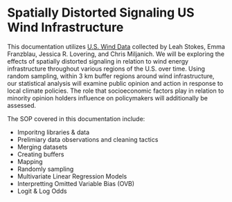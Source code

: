 # Spatially Distorted Signaling US Wind Infrastructure
This documentation utilizes [U.S. Wind Data](https://dataverse.harvard.edu/dataset.xhtml?persistentId=doi:10.7910/DVN/LE2V0R) collected by Leah Stokes, Emma Franzblau, Jessica R. Lovering, and Chris Miljanich. We will be exploring the effects of spatially distorted signaling in relation to wind energy infrastructure throughout various regions of the U.S. over time. Using random sampling, within 3 km buffer regions around wind infrastructure, our statistical analysis will examine public opinion and action in response to local climate policies. The role that socioeconomic factors play in relation to minority opinion holders influence on policymakers will additionally be assessed. 

The SOP covered in this documentation include:
- Imporitng libraries & data
- Prelimiary data observations and cleaning tactics
- Merging datasets
- Creating buffers
- Mapping
- Randomly sampling
- Multivariate Linear Regression Models
- Interpretting Omitted Variable Bias (OVB)
- Logit & Log Odds

